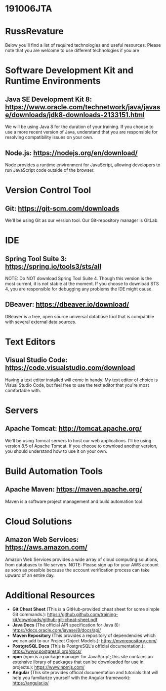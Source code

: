 # 191006JTA

# RussRevature

Below you'll find a list of required technologies and useful resources. Please note that you are welcome to use different technologies if you are 

Software Development Kit and Runtime Environments
=================================================

Java SE Development Kit 8: https://www.oracle.com/technetwork/java/javase/downloads/jdk8-downloads-2133151.html
---------------------------------------------------------------------------------------------------------------
We will be using Java 8 for the duration of your training. If you choose to use a more recent version of Java, understand that you are responsible for resolving compatibility issues on your own.

Node.js: https://nodejs.org/en/download/
----------------------------------------
Node provides a runtime environment for JavaScript, allowing developers to run JavaScript code outside of the browser.

Version Control Tool
====================

Git: https://git-scm.com/downloads
----------------------------------
We'll be using Git as our version tool. Our Git-repository manager is GitLab.

IDE
===

Spring Tool Suite 3: https://spring.io/tools3/sts/all
-----------------------------------------------------
NOTE: Do NOT download Spring Tool Suite 4. Though this version is the most current, it is not stable at the moment. If you choose to download STS 4, you are responsible for debugging any problems the IDE might cause.

DBeaver: https://dbeaver.io/download/
-------------------------------------
DBeaver is a free, open source universal database tool that is compatible with several external data sources.

Text Editors
============

Visual Studio Code: https://code.visualstudio.com/download
----------------------------------------------------------
Having a text editor installed will come in handy. My text editor of choice is Visual Studio Code, but feel free to use the text editor that you're most comfortable with.

Servers
=======

Apache Tomcat: http://tomcat.apache.org/
----------------------------------------
We'll be using Tomcat servers to host our web applications. I'll be using version 8.5 of Apache Tomcat. If you choose to download another version, you should understand how to use it on your own.

Build Automation Tools
======================

Apache Maven: https://maven.apache.org/
---------------------------------------
Maven is a software project management and build automation tool.

Cloud Solutions
===============

Amazon Web Services: https://aws.amazon.com/
--------------------------------------------
Amazon Web Services provides a wide array of cloud computing solutions, from databases to file servers.
NOTE: Please sign up for your AWS account as soon as possible because the account verification process can take upward of an entire day.

Additional Resources
====================

*  **Git Cheat Sheet** (This is a GitHub-provided cheat sheet for some simple Git commands.): https://github.github.com/training-kit/downloads/github-git-cheat-sheet.pdf
*  **Java Docs** (The official API specification for Java 8): https://docs.oracle.com/javase/8/docs/api/
*  **Maven Repository** (This provides a repository of dependencies which we can add to our Project Object Models.): https://mvnrepository.com/
*  **PostgreSQL Docs** (This is PostgreSQL's official documentation.): https://www.postgresql.org/docs/
*  **npm** (npm is a package manager for JavaScript; this site contains an extensive library of packages that can be downloaded for use in projects.): https://www.npmjs.com/
*  **Angular** (This site provides official documentation and tutorials that will help you familiarize yourself with the Angular framework): https://angular.io/